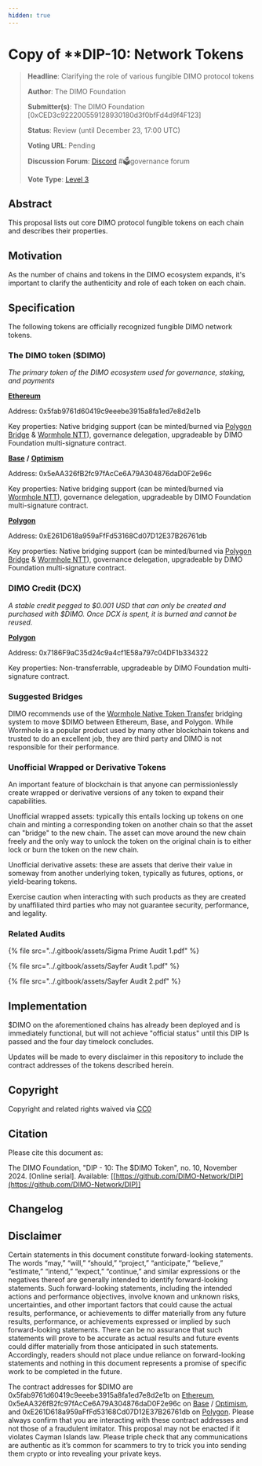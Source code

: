 ```yaml
---
hidden: true
---
```


# Copy of \*\*DIP-10: Network Tokens

> **Headline**: Clarifying the role of various fungible DIMO protocol tokens&#x20;
>
> **Author**: The DIMO Foundation
>
> **Submitter(s)**: The DIMO Foundation \[0xCED3c922200559128930180d3f0bfFd4d9f4F123]
>
> **Status**: Review (until December 23, 17:00 UTC)
>
> **Voting URL**: Pending
>
> **Discussion Forum**: [Discord](https://chat.dimo.zone) #🗳️governance forum
>
> **Vote Type**: [Level 3](dip1.md#voting-protocol)

## Abstract

This proposal lists out core DIMO protocol fungible tokens on each chain and describes their properties.

## Motivation

As the number of chains and tokens in the DIMO ecosystem expands, it's important to clarify the authenticity and role of each token on each chain.

## Specification

The following tokens are officially recognized fungible DIMO network tokens.

### The DIMO token ($DIMO)

_The primary token of the DIMO ecosystem used for governance, staking, and payments_&#x20;

[**Ethereum**](https://etherscan.io/token/0x5fab9761d60419c9eeebe3915a8fa1ed7e8d2e1b)

Address: 0x5fab9761d60419c9eeebe3915a8fa1ed7e8d2e1b&#x20;

Key properties: Native bridging support (can be minted/burned via [Polygon Bridge](https://portal.polygon.technology/bridge) & [Wormhole NTT](https://wormhole.com/products/native-token-transfers)), governance delegation, upgradeable by DIMO Foundation multi-signature contract.

[**Base**](https://basescan.org/address/0x5eAA326fB2fc97fAcCe6A79A304876daD0F2e96c) **/** [**Optimism**](https://optimistic.etherscan.io/address/0x5eAA326fB2fc97fAcCe6A79A304876daD0F2e96c)

Address: 0x5eAA326fB2fc97fAcCe6A79A304876daD0F2e96c

Key properties: Native bridging support (can be minted/burned via [Wormhole NTT](https://wormhole.com/products/native-token-transfers)), governance delegation, upgradeable by DIMO Foundation multi-signature contract.

[**Polygon**](https://polygonscan.com/token/0xE261D618a959aFfFd53168Cd07D12E37B26761db)

Address: 0xE261D618a959aFfFd53168Cd07D12E37B26761db

Key properties: Native bridging support (can be minted/burned via [Polygon Bridge](https://portal.polygon.technology/bridge) & [Wormhole NTT](https://wormhole.com/products/native-token-transfers)), governance delegation, upgradeable by DIMO Foundation multi-signature contract.

### DIMO Credit (DCX)

_A stable credit pegged to $0.001 USD that can only be created and purchased with $DIMO. Once DCX is spent, it is burned and cannot be reused._

[**Polygon**](https://polygonscan.com/address/0x7186F9aC35d24c9a4cf1E58a797c04DF1b334322)

Address: 0x7186F9aC35d24c9a4cf1E58a797c04DF1b334322

Key properties: Non-transferrable, upgradeable by DIMO Foundation multi-signature contract.

### Suggested Bridges

DIMO recommends use of the [Wormhole Native Token Transfer](https://wormhole.com/products/native-token-transfers) bridging system to move $DIMO between Ethereum, Base, and Polygon. While Wormhole is a popular product used by many other blockchain tokens and trusted to do an excellent job, they are third party and DIMO is not responsible for their performance.

### Unofficial Wrapped or Derivative Tokens

An important feature of blockchain is that anyone can permissionlessly create wrapped or derivative versions of any token to expand their capabilities.

Unofficial wrapped assets: typically this entails locking up tokens on one chain and minting a corresponding token on another chain so that the asset can "bridge" to the new chain. The asset can move around the new chain freely and the only way to unlock the token on the original chain is to either lock or burn the token on the new chain.

Unofficial derivative assets: these are assets that derive their value in someway from another underlying token, typically as futures, options, or yield-bearing tokens.

Exercise caution when interacting with such products as they are created by unaffiliated third parties who may not guarantee security, performance, and legality.

### Related Audits

{% file src="../.gitbook/assets/Sigma Prime Audit 1.pdf" %}

{% file src="../.gitbook/assets/Sayfer Audit 1.pdf" %}

{% file src="../.gitbook/assets/Sayfer Audit 2.pdf" %}

## Implementation

$DIMO on the aforementioned chains has already been deployed and is immediately functional, but will not achieve "official status" until this DIP Is passed and the four day timelock concludes.&#x20;

Updates will be made to every disclaimer in this repository to include the contract addresses of the tokens described herein.

## Copyright

Copyright and related rights waived via [CC0](https://creativecommons.org/publicdomain/zero/1.0)

## Citation

Please cite this document as:

The DIMO Foundation, "DIP - 10: The $DIMO Token", no. 10, November 2024. \[Online serial]. Available: \[[https://github.com/DIMO-Network/DIP](https://github.com/DIMO-Network/DIP)]

## Changelog

## Disclaimer <a href="#disclaimer" id="disclaimer"></a>

Certain statements in this document constitute forward-looking statements. The words “may,” “will,” “should,” “project,” “anticipate,” “believe,” “estimate,” “intend,” “expect,” “continue,” and similar expressions or the negatives thereof are generally intended to identify forward-looking statements. Such forward-looking statements, including the intended actions and performance objectives, involve known and unknown risks, uncertainties, and other important factors that could cause the actual results, performance, or achievements to differ materially from any future results, performance, or achievements expressed or implied by such forward-looking statements. There can be no assurance that such statements will prove to be accurate as actual results and future events could differ materially from those anticipated in such statements. Accordingly, readers should not place undue reliance on forward-looking statements and nothing in this document represents a promise of specific work to be completed in the future.&#x20;

The contract addresses for $DIMO are 0x5fab9761d60419c9eeebe3915a8fa1ed7e8d2e1b on [Ethereum](https://etherscan.io/token/0x5fab9761d60419c9eeebe3915a8fa1ed7e8d2e1b), 0x5eAA326fB2fc97fAcCe6A79A304876daD0F2e96c on [Base](https://basescan.org/address/0x5eAA326fB2fc97fAcCe6A79A304876daD0F2e96c) / [Optimism](https://optimistic.etherscan.io/address/0x5eAA326fB2fc97fAcCe6A79A304876daD0F2e96c), and 0xE261D618a959aFfFd53168Cd07D12E37B26761db on [Polygon](https://polygonscan.com/token/0xE261D618a959aFfFd53168Cd07D12E37B26761db). Please always confirm that you are interacting with these contract addresses and not those of a fraudulent imitator. This proposal may not be enacted if it violates Cayman Islands law. Please triple check that any communications are authentic as it’s common for scammers to try to trick you into sending them crypto or into revealing your private keys.
